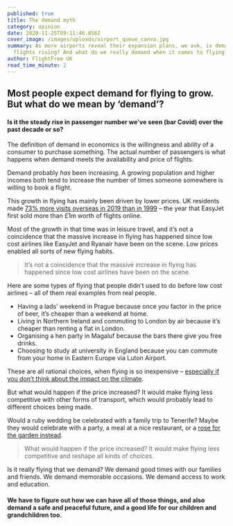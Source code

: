 ```yaml
---
published: true
title: The demand myth
category: opinion
date: 2020-11-25T09:11:46.856Z
cover_image: /images/uploads/airport_queue_canva.jpg
summary: As more airports reveal their expansion plans, we ask, is demand for
  flights rising? And what do we really demand when it comes to flying?
author: FlightFree UK
read_time_minute: 2
---
```

## M﻿ost people expect demand for flying to grow. But what do we mean by ‘demand’?

#### I﻿s it the steady rise in passenger number we've seen (bar Covid) over the past decade or so?

The definition of demand in economics is the willingness and ability of a consumer to purchase something. The actual number of passengers is what happens when demand meets the availability and price of flights. 

Demand probably *has* been increasing. A growing population and higher incomes both tend to increase the number of times someone somewhere is willing to book a flight. 

T﻿his growth in flying has mainly been driven by lower prices. UK residents made [73% more visits overseas in 2019 than in 1999](https://www.ons.gov.uk/peoplepopulationandcommunity/leisureandtourism/articles/traveltrends/2019#uk-residents-visits-and-spend-abroad) – the year that EasyJet first sold more than £1m worth of flights online. 

Most of the growth in that time was in leisure travel, and it’s not a coincidence that the massive increase in flying has happened since low cost airlines like EasyJet and Ryanair have been on the scene. Low prices enabled all sorts of new flying habits. 

> It’s not a coincidence that the massive increase in flying has happened since low cost airlines have been on the scene.

Here are some types of flying that people didn’t used to do before low cost airlines – all of them real examples from real people.

* Having a lads’ weekend in Prague because once you factor in the price of beer, it’s cheaper than a weekend at home.
* Living in Northern Ireland and commuting to London by air because it’s cheaper than renting a flat in London.
* Organising a hen party in Magaluf because the bars there give you free drinks.
* Choosing to study at university in England because you can commute from your home in Eastern Europe via Luton Airport.

These are all rational choices, when flying is so inexpensive – [especially if you don’t think about the impact on the climate](https://flightfree.co.uk/post/money-talks/).

But what would happen if the price increased? It would make flying less competitive with other forms of transport, which would probably lead to different choices being made.

W﻿ould a ruby wedding be celebrated with a family trip to Tenerife? Maybe they would celebrate with a party, a meal at a nice restaurant, or a [rose for the garden instead](https://www.classicroses.co.uk/roses/bush/ruby-anniversary-modern-standard-rose.html). 

> What would happen if the price increased? It would make flying less competitive and reshape all kinds of choices.





Is it really flying that we demand? We demand good times with our families and friends. We demand memorable occasions. We demand access to work and education.

#### We have to figure out how we can have all of those things, and also demand a safe and peaceful future, and a good life for our children and grandchildren too.